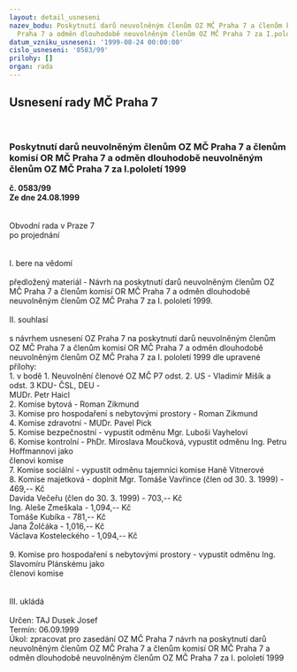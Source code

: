 ```yaml
---
layout: detail_usneseni
nazev_bodu: Poskytnutí darů neuvolněným členům OZ MČ Praha 7 a členům komisí OR MČ
  Praha 7 a odměn dlouhodobě neuvolněným členům OZ MČ Praha 7 za I.pololetí 1999
datum_vzniku_usneseni: '1999-08-24 00:00:00'
cislo_usneseni: '0583/99'
prilohy: []
organ: rada
---
```

<div id="ucUsn_pList" class="usn">
	<span><h2>Usnesení rady MČ Praha 7 </h2>
<br></span><div class="standBody">
<span><h3>Poskytnutí darů neuvolněným členům OZ MČ Praha 7 a členům komisí OR MČ Praha 7 a odměn dlouhodobě neuvolněným členům OZ MČ Praha 7 za I.pololetí 1999</h3></span><div class="center">
		<strong>č. 0583/99</strong><br>
	</div>
<div class="center">
		<strong>Ze dne 24.08.1999</strong><br><br>
	</div>
<br>Obvodní rada v Praze 7<br>po projednání<br><br><br>I.	bere na vědomí<br><br> předložený materiál - Návrh na  poskytnutí darů neuvolněným členům OZ MČ Praha 7 a členům komisí OR MČ Praha 7 a odměn dlouhodobě neuvolněným členům OZ MČ Praha 7 za I. pololetí 1999.<br><br>II.	souhlasí <br><br>s návrhem usnesení OZ Praha 7 na poskytnutí darů neuvolněným členům OZ MČ Praha 7 a členům komisí OR MČ Praha 7 a odměn dlouhodobě neuvolněným členům OZ MČ Praha 7 za I. pololetí 1999 dle upravené přílohy:<br>1.  v bodě 1. Neuvolnění členové OZ MČ P7 odst. 2. US - Vladimír Mišík a odst. 3 KDU- ČSL, DEU - <br>    MUDr. Petr Haicl<br>2. Komise bytová - Roman Zikmund<br>3. Komise pro hospodaření s nebytovými prostory - Roman Zikmund<br>4. Komise zdravotní - MUDr. Pavel Pick<br>5. Komise bezpečnostní - vypustit odměnu Mgr. Luboši Vayhelovi<br>6. Komise kontrolní - PhDr. Miroslava Moučková, vypustit odměnu Ing. Petru Hoffmannovi jako   <br>    členovi komise<br>7. Komise sociální - vypustit odměnu tajemnici komise Haně Vitnerové<br>8. Komise majetková - doplnit Mgr. Tomáše Vavřince  (člen od 30. 3. 1999) - 469,-- Kč<br>			Davida Večeřu (člen do 30. 3. 1999) - 703,-- Kč<br>			Ing. Aleše Zmeškala - 1,094,-- Kč<br>			Tomáše Kubíka - 781,-- Kč<br>			Jana Žolčáka - 1,016,-- Kč<br>			Václava Kosteleckého - 1,094,-- Kč<br><br>9. Komise pro hospodaření s nebytovými prostory - vypustit odměnu Ing. Slavomíru Plánskému jako <br>    členovi komise<br><br><br>III.	ukládá <br><br> Určen:	     	TAJ Dusek Josef<br>Termín: 06.09.1999<br>Úkol:	zpracovat pro zasedání OZ MČ Praha 7 návrh na poskytnutí darů neuvolněným členům OZ MČ Praha 7 a členům komisí OR MČ Praha 7 a odměn dlouhodobě neuvolněným členům OZ MČ Praha 7 za I. pololetí 1999 <br>
</div>
</div>